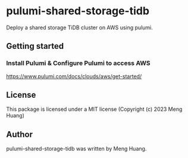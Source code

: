 # pulumi-shared-storage-tidb
Deploy a shared storage TiDB cluster on AWS using pulumi.

## Getting started

### Install Pulumi & Configure Pulumi to access AWS
https://www.pulumi.com/docs/clouds/aws/get-started/


## License
This package is licensed under a MIT license (Copyright (c) 2023 Meng Huang)

## Author
pulumi-shared-storage-tidb was written by Meng Huang.
